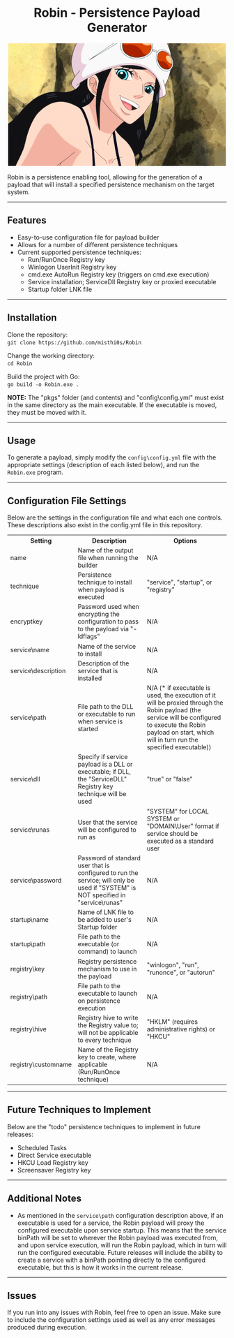 <head>
<h1 align=center>Robin - Persistence Payload Generator</h1>
</head>

<p align="center">
  <img src="images/Robin.gif" alt="Robin"/>
</p>

Robin is a persistence enabling tool, allowing for the generation of a payload that will install a specified persistence mechanism on the target system. 

---

## Features

* Easy-to-use configuration file for payload builder
* Allows for a number of different persistence techniques
* Current supported persistence techniques:
  * Run/RunOnce Registry key
  * Winlogon UserInit Registry key
  * cmd.exe AutoRun Registry key (triggers on cmd.exe execution)
  * Service installation; ServiceDll Registry key or proxied executable
  * Startup folder LNK file

---
## Installation

Clone the repository:<br>
```git clone https://github.com/misthi0s/Robin```

Change the working directory:<br>
```cd Robin```

Build the project with Go:<br>
```go build -o Robin.exe .```

<b>NOTE:</b> The "pkgs" folder (and contents) and "config\config.yml" must exist in the same directory as the main executable. If the executable is moved, they must be moved with it.

---
## Usage

To generate a payload, simply modify the `config\config.yml` file with the appropriate settings (description of each listed below), and run the `Robin.exe` program.

---
## Configuration File Settings
Below are the settings in the configuration file and what each one controls. These descriptions also exist in the config.yml file in this repository.

<table>
<tr>
<th>Setting</th>
<th>Description</th>
<th>Options</th>
</tr>
<tr>
<td>name</td>
<td>Name of the output file when running the builder</td>
<td>N/A</td>
</tr>
<tr>
<td>technique</td>
<td>Persistence technique to install when payload is executed</td>
<td>"service", "startup", or "registry"</td>
</tr>
<tr>
<td>encryptkey</td>
<td>Password used when encrypting the configuration to pass to the payload via "-ldflags"</td>
<td>N/A</td>
</tr>
<tr>
<td>service\name</td>
<td>Name of the service to install</td>
<td>N/A</td>
</tr>
<tr>
<td>service\description</td>
<td>Description of the service that is installed</td>
<td>N/A</td>
</tr>
<tr>
<td>service\path</td>
<td>File path to the DLL or executable to run when service is started</td>
<td>N/A (* if executable is used, the execution of it will be proxied through the Robin payload (the service will be configured to execute the Robin payload on start, which will in turn run the specified executable))</td>
</tr>
<tr>
<td>service\dll</td>
<td>Specify if service payload is a DLL or executable; if DLL, the "ServiceDLL" Registry key technique will be used</td>
<td>"true" or "false"</td>
</tr>
<tr>
<td>service\runas</td>
<td>User that the service will be configured to run as</td>
<td>"SYSTEM" for LOCAL SYSTEM or "DOMAIN\User" format if service should be executed as a standard user</td>
</tr>
<tr>
<td>service\password</td>
<td>Password of standard user that is configured to run the service; will only be used if "SYSTEM" is NOT specified in "service\runas"</td>
<td>N/A</td>
</tr>
<tr>
<td>startup\name</td>
<td>Name of LNK file to be added to user's Startup folder</td>
<td>N/A</td>
</tr>
<tr>
<td>startup\path</td>
<td>File path to the executable (or command) to launch</td>
<td>N/A</td>
</tr>
<tr>
<td>registry\key</td>
<td>Registry persistence mechanism to use in the payload</td>
<td>"winlogon", "run", "runonce", or "autorun"</td>
</tr>
<tr>
<td>registry\path</td>
<td>File path to the executable to launch on persistence execution</td>
<td>N/A</td>
</tr>
<tr>
<td>registry\hive</td>
<td>Registry hive to write the Registry value to; will not be applicable to every technique</td>
<td>"HKLM" (requires administrative rights) or "HKCU"</td>
</tr>
<tr>
<td>registry\customname</td>
<td>Name of the Registry key to create, where applicable (Run/RunOnce technique)</td>
<td>N/A</td>
</tr>
</table>

---
## Future Techniques to Implement
Below are the "todo" persistence techniques to implement in future releases:

* Scheduled Tasks
* Direct Service executable
* HKCU Load Registry key
* Screensaver Registry key

---
## Additional Notes
* As mentioned in the `service\path` configuration description above, if an executable is used for a service, the Robin payload will proxy the configured executable upon service startup. This means that the service binPath will be set to wherever the Robin payload was executed from, and upon service execution, will run the Robin payload, which in turn will run the configured executable. Future releases will include the ability to create a service with a binPath pointing directly to the configured executable, but this is how it works in the current release.

---
## Issues

If you run into any issues with Robin, feel free to open an issue. Make sure to include the configuration settings used as well as any error messages produced during execution.